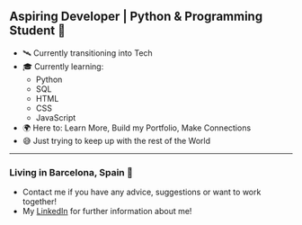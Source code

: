 ## Aspiring Developer | Python & Programming Student 🧐

- 🛰 Currently transitioning into Tech 
- 🎓 Currently learning:
  - Python
  - SQL
  - HTML
  - CSS
  - JavaScript 
- 🌍 Here to: Learn More, Build my Portfolio, Make Connections 
- 😅 Just trying to keep up with the rest of the World 

---
### Living in Barcelona, Spain 🌴
- Contact me if you have any advice, suggestions or want to work together!
- My [LinkedIn](www.linkedin.com/in/shaun-clark-malta) for further information about me!

<!--
**ShaunClarkMalta/ShaunClarkMalta** is a ✨ _special_ ✨ repository because its `README.md` (this file) appears on your GitHub profile.

Here are some ideas to get you started:

- 🔭 I’m currently working on ...
- 🌱 I’m currently learning ...
- 👯 I’m looking to collaborate on ...
- 🤔 I’m looking for help with ...
- 💬 Ask me about ...
- 📫 How to reach me: ...
- 😄 Pronouns: ...
- ⚡ Fun fact: ...
-->
